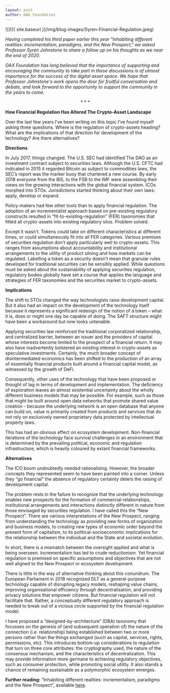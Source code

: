 ```yaml
---
layout: post
author: OAX Foundation
---
```


![]({{ site.baseurl }}/img/blog-images/Syren-Financial-Regulation.jpeg)


<em>Having completed his third paper earlier this year "Inhabiting different realities: incrementalism, paradigms, and the New Prospect," we asked Professor Syren Johnstone to share a follow up on his thoughts as we near the end of 2020. </em>

<em>OAX Foundation has long believed that the importance of supporting and encouraging the community to take part in these discussions is of utmost importance for the success of the digital asset space. We hope that Professor Johnstone's work opens the door for fruitful conversation and debate, and look forward to the opportunity to support the community in the years to come.</em>

<div style="text-align:center">*  *  *</div>

<b>How Financial Regulation Has Altered The Crypto-Asset Landscape</b>

Over the last few years I’ve been writing on this topic I’ve found myself asking three questions. Where is the regulation of crypto-assets heading? What are the implications of that direction for development of the technology? Are there alternatives?

<b>Directions</b>

In July 2017, things changed. The U.S. SEC had identified The DAO as an investment contract subject to securities laws. Although the U.S. CFTC had indicated in 2015 it regarded Bitcoin as subject to commodities laws, the SEC’s report was the marker buoy that chartered a new course. By early 2018 everyone from the BIS, to the FSB to the IMF were assembling their views on the growing interactions with the global financial system. ICOs morphed into STOs. Jurisdictions started thinking about their own laws: apply, develop or expand.

Policy-makers had few other tools than to apply financial regulation. The adoption of an incrementalist approach based on pre-existing regulatory constructs resulted in “fit-to-existing-regulation” (FER) taxonomies that fitted all crypto-assets into existing regulatory silos. Problem solved. 

Except it wasn’t. Tokens could take on different characteristics at different times, or could simultaneously fit into all FER categories. Various premises of securities regulation don’t apply particularly well to crypto-assets. This ranges from assumptions about accountability and institutional arrangements to the utility of product siloing and how markets can be regulated. Labelling a token as a security doesn’t mean that granular rules developed for traditional securities can be sensibly applied. While questions must be asked about the sustainability of applying securities regulation, regulatory bodies globally have set a course that applies the language and strategies of FER taxonomies and the securities market to crypto-assets.

<b>Implications</b>

The shift to STOs changed the way technologists raise development capital. But it also had an impact on the development of the technology itself because it represents a significant redesign of the notion of a token – what it is, does or might one day be capable of doing. The SAFT structure might have been a workaround but now looks untenable.

Applying securities law reinforced the traditional corporatized relationship, and centralized barrier, between an issuer and the providers of capital whose interests become limited to the prospect of a financial return. It may also have inadvertently bolstered an existing interest in crypto-assets as speculative investments. Certainly, the much broader concept of disintermediated economics has been shifted to the production of an array of essentially financial products built around a financial capital model, as witnessed by the growth of DeFi.

Consequently, other uses of the technology that have been proposed or thought of lag in terms of development and implementation. The deficiency of exploration leaves an almost existential uncertainty about the wholly different business models that may be possible. For example, such as those that might be built around open data networks that promote shared value creation - because the underlying network is an open database that anyone can build on, value is primarily created from products and services that do not rely on exclusively owned proprietary data protected by intellectual property laws.

This has had an obvious effect on ecosystem development. Non-financial iterations of the technology face survival challenges in an environment that is determined by the prevailing political, economic and regulation infrastructure, which is heavily coloured by extant financial frameworks.

<b>Alternatives</b>

The ICO boom undoubtedly needed rationalising. However, the broader concepts they represented seem to have been painted into a corner. Unless they “go financial” the absence of regulatory certainty deters the raising of development capital.

The problem rests in the failure to recognize that the underlying technology enables new prospects for the formation of commercial relationships, institutional arrangements and interactions distinctly different in nature from those envisaged by securities regulation. I have called this the “New Prospect”. There are various interpretations of the New Prospect, ranging from understanding the technology as providing new forms of organization and business models, to creating new types of economic order beyond the present form of capitalism, to its political-socioeconomic implications for the relationship between the individual and the State and societal evolution.

In short, there is a mismatch between the oversight applied and what is being overseen. Incrementalism has led to crude reductionism. Yet financial regulation is premised on specific assumptions and objectives that are not well aligned to the New Prospect or ecosystem development. 

There is little in the way of alternative thinking about this conundrum. The European Parliament in 2018 recognized DLT as a general-purpose technology capable of disrupting legacy models, reshaping value chains, improving organisational efficiency through decentralisation, and providing privacy solutions that empower citizens. But financial regulation will not facilitate that. Rather, a conceptually different regulatory approach is needed to break out of a vicious circle supported by the financial regulation model.

I have proposed a “designed-by-architecture” (DBA) taxonomy that focusses on the genesis of (and subsequent operation of) the nature of the connection (i.e. relationship) being established between two or more persons rather than the things exchanged (such as capital, services, rights, permissions, etc). This introduces bottom-up considerations to regulation that turn on three core attributes: the cryptography used, the nature of the consensus mechanism, and the characteristics of decentralization. This may provide information more germane to achieving regulatory objectives, such as consumer protection, while promoting social utility. It also stands a chance of remaining sustainable as a polymorphic ecosystem emerges.

<b>Further reading:</b> “Inhabiting different realities: incrementalism, paradigms and the New Prospect”, available <a href="https://ssrn.com/abstract=3605107">here</a>.






